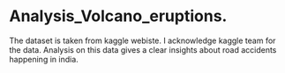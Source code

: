 # Analysis_Volcano_eruptions.
The dataset is taken from kaggle webiste. I acknowledge kaggle team for the data. Analysis on this data gives a clear insights about road accidents happening in india.
